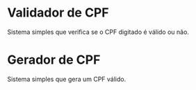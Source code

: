 # Validador de CPF

Sistema simples que verifica se o CPF digitado é válido ou não.

# Gerador de CPF

Sistema simples que gera um CPF válido.
